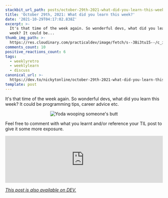 ```yaml
---
stackbit_url_path: posts/october-29th-2021-what-did-you-learn-this-week-5an5
title: 'October 29th, 2021: What did you learn this week?'
date: '2021-10-29T04:17:02.838Z'
excerpt: >-
  It's that time of the week again. So wonderful devs, what did you learn this
  week? It could be...
thumb_img_path: >-
  https://res.cloudinary.com/practicaldev/image/fetch/s--3Bi3tu15--/c_imagga_scale,f_auto,fl_progressive,h_420,q_auto,w_1000/https://dev-to-uploads.s3.amazonaws.com/uploads/articles/fvazthe66wx41hbx3l11.jpeg
comments_count: 10
positive_reactions_count: 6
tags:
  - weeklyretro
  - weeklylearn
  - discuss
canonical_url: >-
  https://dev.to/nickytonline/october-29th-2021-what-did-you-learn-this-week-5an5
template: post
---
```

It's that time of the week again. So wonderful devs, what did you learn this week? It could be programming tips, career advice etc.

<center>

![Yoda wooping someone's butt](https://media.giphy.com/media/yDYAHbqe5DfyM/giphy.gif)
</center>

Feel free to comment with what you learnt and/or reference your TIL post to give it some more exposure.


<iframe class="liquidTag" src="https://dev.to/embed/tag?args=todayilearned" style="border: 0; width: 100%;"></iframe>


<!--
And remember, if something you learnt was a big win for you, then you know where to drop it as well.👇👇🏻👇🏼👇🏽👇🏾👇🏿


<iframe class="liquidTag" src="https://dev.to/embed/link?args=https%3A%2F%2Fdev.to%2Fdevteam%2Fwhat-was-your-win-last-week-4f0n" style="border: 0; width: 100%;"></iframe>


<center>

![Little kid making a fist as if to say "Yes!"](https://media.giphy.com/media/6brH8dM3zeMyA/giphy.gif)
</center>
-->

*[This post is also available on DEV.](https://dev.to/nickytonline/october-29th-2021-what-did-you-learn-this-week-5an5)*


<script>
const parent = document.getElementsByTagName('head')[0];
const script = document.createElement('script');
script.type = 'text/javascript';
script.src = 'https://cdnjs.cloudflare.com/ajax/libs/iframe-resizer/4.1.1/iframeResizer.min.js';
script.charset = 'utf-8';
script.onload = function() {
    window.iFrameResize({}, '.liquidTag');
};
parent.appendChild(script);
</script>    
